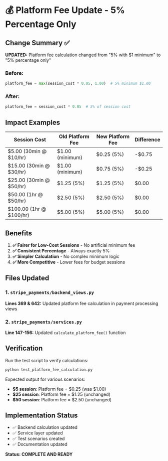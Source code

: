 # 💰 Platform Fee Update - 5% Percentage Only

## Change Summary ✅

**UPDATED:** Platform fee calculation changed from "5% with $1 minimum" to "5% percentage only"

### **Before:**
```python
platform_fee = max(session_cost * 0.05, 1.00)  # 5% minimum $1.00
```

### **After:**
```python
platform_fee = session_cost * 0.05  # 5% of session cost
```

## Impact Examples

| Session Cost | Old Platform Fee | New Platform Fee | Difference |
|-------------|------------------|------------------|------------|
| $5.00 (30min @ $10/hr) | $1.00 (minimum) | $0.25 (5%) | -$0.75 |
| $15.00 (30min @ $30/hr) | $1.00 (minimum) | $0.75 (5%) | -$0.25 |
| $25.00 (30min @ $50/hr) | $1.25 (5%) | $1.25 (5%) | $0.00 |
| $50.00 (1hr @ $50/hr) | $2.50 (5%) | $2.50 (5%) | $0.00 |
| $100.00 (1hr @ $100/hr) | $5.00 (5%) | $5.00 (5%) | $0.00 |

## Benefits

1. **✅ Fairer for Low-Cost Sessions** - No artificial minimum fee
2. **✅ Consistent Percentage** - Always exactly 5% 
3. **✅ Simpler Calculation** - No complex minimum logic
4. **✅ More Competitive** - Lower fees for budget sessions

## Files Updated

### 1. `stripe_payments/backend_views.py`
**Lines 369 & 642:** Updated platform fee calculation in payment processing views

### 2. `stripe_payments/services.py` 
**Line 147-156:** Updated `calculate_platform_fee()` function

## Verification

Run the test script to verify calculations:
```bash
python test_platform_fee_calculation.py
```

Expected output for various scenarios:
- **$5 session**: Platform fee = $0.25 (was $1.00)
- **$25 session**: Platform fee = $1.25 (unchanged)  
- **$50 session**: Platform fee = $2.50 (unchanged)

## Implementation Status

- ✅ Backend calculation updated
- ✅ Service layer updated
- ✅ Test scenarios created
- ✅ Documentation updated

**Status: COMPLETE AND READY**
